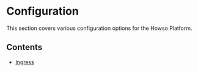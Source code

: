 # Configuration

This section covers various configuration options for the Howso Platform. 

## Contents

- [Ingress](ingress/README.md)
